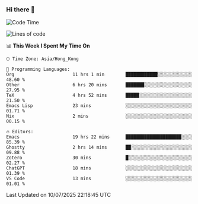 ### Hi there 👋

<!--
**nicehiro/nicehiro** is a ✨ _special_ ✨ repository because its `README.md` (this file) appears on your GitHub profile.

Here are some ideas to get you started:

- 🔭 I’m currently working on ...
- 🌱 I’m currently learning ...
- 👯 I’m looking to collaborate on ...
- 🤔 I’m looking for help with ...
- 💬 Ask me about ...
- 📫 How to reach me: ...
- 😄 Pronouns: ...
- ⚡ Fun fact: ...
-->

<!--START_SECTION:waka-->
![Code Time](http://img.shields.io/badge/Code%20Time-794%20hrs%203%20mins-blue)

![Lines of code](https://img.shields.io/badge/From%20Hello%20World%20I%27ve%20Written-1.7%20million%20lines%20of%20code-blue)

📊 **This Week I Spent My Time On** 

```text
🕑︎ Time Zone: Asia/Hong_Kong

💬 Programming Languages: 
Org                      11 hrs 1 min        ████████████░░░░░░░░░░░░░   48.60 % 
Other                    6 hrs 20 mins       ███████░░░░░░░░░░░░░░░░░░   27.95 % 
TeX                      4 hrs 52 mins       █████░░░░░░░░░░░░░░░░░░░░   21.50 % 
Emacs Lisp               23 mins             ░░░░░░░░░░░░░░░░░░░░░░░░░   01.71 % 
Nix                      2 mins              ░░░░░░░░░░░░░░░░░░░░░░░░░   00.15 % 

🔥 Editors: 
Emacs                    19 hrs 22 mins      █████████████████████░░░░   85.39 % 
Ghostty                  2 hrs 14 mins       ██░░░░░░░░░░░░░░░░░░░░░░░   09.88 % 
Zotero                   30 mins             █░░░░░░░░░░░░░░░░░░░░░░░░   02.27 % 
ChatGPT                  18 mins             ░░░░░░░░░░░░░░░░░░░░░░░░░   01.39 % 
VS Code                  13 mins             ░░░░░░░░░░░░░░░░░░░░░░░░░   01.01 % 
```


 Last Updated on 10/07/2025 22:18:45 UTC
<!--END_SECTION:waka-->
